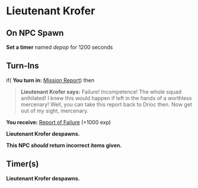 # Lieutenant Krofer
## On NPC Spawn

**Set a timer** named *depop* for 1200 seconds
## Turn-Ins





if( **You turn in:** [Mission Report](/item/1708)) then 


>**Lieutenant Krofer says:** Failure! Incompetence! The whole squad anihilated! I knew this would happen if left in the hands of a worthless mercenary! Well, you can take this report back to Drioc then. Now get out of my sight, mercenary.


 **You receive:**  [Report of Failure](/item/1709) (+1000 exp)


**Lieutenant Krofer despawns.**

**This NPC *should* return incorrect items given.**

## Timer(s)

**Lieutenant Krofer despawns.**